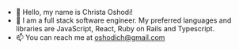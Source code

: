 - 👋 Hello, my name is Christa Oshodi!
- 👀 I am a full stack software engineer. My preferred languages and libraries are JavaScript, React, Ruby on Rails and Typescript.
- 📫 You can reach me at oshodich@gmail.com

<!---
oshodic/oshodic is a ✨ special ✨ repository because its `README.md` (this file) appears on your GitHub profile.
You can click the Preview link to take a look at your changes.
--->
